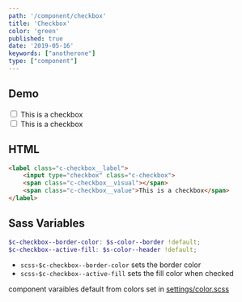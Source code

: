 ```yaml
---
path: '/component/checkbox'
title: 'Checkbox'
color: 'green'
published: true
date: '2019-05-16'
keywords: ["anotherone"]
type: ["component"]
---
```


## Demo

<div class="test-field">
	<label class="c-checkbox__label">
		<input type="checkbox" class="c-checkbox">
		<span class="c-checkbox__visual"></span>
		<span class="c-checkbox__value">This is a checkbox</span>
	</label>
</div>

<label class="c-checkbox__label">
		<input type="checkbox" class="c-checkbox">
		<span class="c-checkbox__visual"></span>
		<span class="c-checkbox__value">This is a checkbox</span>
	</label>

## HTML

```html
<label class="c-checkbox__label">
	<input type="checkbox" class="c-checkbox">
	<span class="c-checkbox__visual"></span>
	<span class="c-checkbox__value">This is a checkbox</span>
</label>
```

## Sass Variables
```scss
$c-checkbox--border-color: $s-color--border !default;
$c-checkbox--active-fill: $s-color--header !default;
```

* `scss›$c-checkbox--border-color` sets the border color
* `scss›$c-checkbox--active-fill` sets the fill color when checked


component varaibles default from colors set in <a href="/settings/color">settings/color.scss</a> 